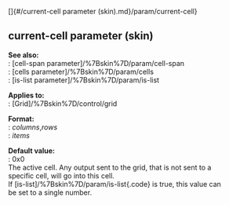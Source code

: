[]{#/current-cell parameter (skin).md}/param/current-cell}    
## current-cell parameter (skin)    
**See also:**    
:   [cell-span parameter]/%7Bskin%7D/param/cell-span    
:   [cells parameter]/%7Bskin%7D/param/cells    
:   [is-list parameter]/%7Bskin%7D/param/is-list    
<!-- -->    
**Applies to:**    
:   [Grid]/%7Bskin%7D/control/grid    
<!-- -->    
**Format:**    
:   *columns*,*rows*    
:   *items*    
<!-- -->    
**Default value:**    
:   0x0    
The active cell. Any output sent to the grid, that is not sent to a    
specific cell, will go into this cell.    
If [is-list]/%7Bskin%7D/param/is-list{.code} is true, this value can    
be set to a single number.  